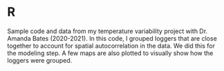 # R

Sample code and data from my temperature variability project with Dr. Amanda Bates
(2020-2021). In this code, I grouped loggers that are close together
to account for spatial autocorrelation in the data. We did this for the 
modeling step. A few maps are also plotted to visually show how the loggers 
were grouped.
